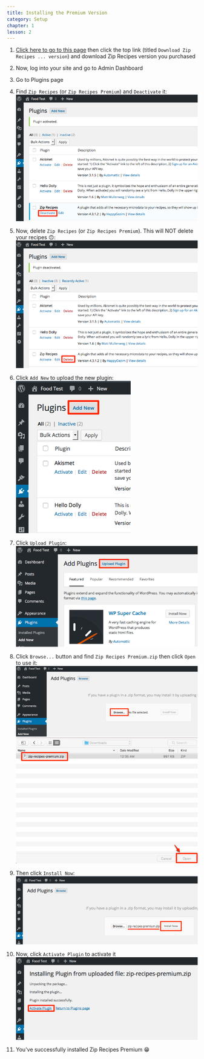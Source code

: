 ```yaml
---
title: Installing the Premium Version
category: Setup
chapter: 1
lesson: 2
---
```


1. [Click here to go to this page](http://forum.ziprecipes.net/search?q=Download%20Zip%20Recipes) then click the top link (titled `Download Zip Recipes ... version`) and download Zip Recipes version you purchased
2. Now, log into your site and go to Admin Dashboard
3. Go to Plugins page
4. Find `Zip Recipes` (or `Zip Recipes Premium`) and `Deactivate` it:
![Screenshot: Deactivate Zip Recipes](./images/Plugins_‹_Food_Test_—_WordPress.png)

5. Now, delete `Zip Recipes` (or `Zip Recipes Premium`). This will NOT delete your recipes 🙃:
![Screenshot: Delete Zip Recipes](./images/Plugins_‹_Food_Test_—_WordPress-1.png)

6. Click `Add New` to upload the new plugin:
![Screenshot: Add new plugin in WordPress](./images/b054895de01a698bbe1062fe07c864820aab9f6c.png)

7. Click `Upload Plugin`:  
![Screenshot: Upload plugin in WordPress](./images/f043fb67ec0f544d15f6bcbb298cdcd891c1cf7b.png)

8. Click `Browse...` button and find `Zip Recipes Premium.zip` then click `Open` to use it:
![Screenshot: Browse to find plugin in WordPress](./images/53c023c7a5278f3831a1edc81bae9c9fd7205e29.png)
![Screenshot: Select file from file system](./images/0db5cd19e506bd3513c7b72fcf329080f07aac98.png)

9. Then click `Install Now`:
![Screenshot: Install now after uploading](./images/Add_Plugins_‹_Food_Test_—_WordPress-2.png)

10. Now, click `Activate Plugin` to activate it
![Screenshot: Activate plugin](./images/Upload_Plugin_‹_Food_Test_—_WordPress.png)
11. You've successfully installed Zip Recipes Premium 😁